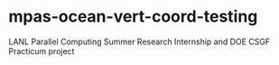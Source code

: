 # mpas-ocean-vert-coord-testing
LANL Parallel Computing Summer Research Internship and DOE CSGF Practicum project
